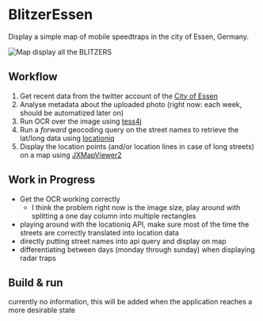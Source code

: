 # BlitzerEssen
Display a simple map of mobile speedtraps in the city of Essen, Germany.

![Map display all the BLITZERS](https://i.imgur.com/ALXhQhB.png)

## Workflow
1. Get recent data from the twitter account of the [City of Essen](https://twitter.com/Essen_Ruhr)
2. Analyse metadata about the uploaded photo (right now: each week, should be automatized later on)
3. Run OCR over the image using [tess4j](https://github.com/nguyenq/tess4j)
4. Run a _forward_ geocoding query on the street names to retrieve the lat/long data using 
   [locationiq](https://locationiq.com/)
5. Display the location points (and/or location lines in case of long streets) on a map using 
   [JXMapViewer2](https://github.com/msteiger/jxmapviewer2)
   
## Work in Progress
- Get the OCR working correctly
    - I think the problem right now is the image size, play around with splitting a one day 
      column into multiple rectangles
- playing around with the locationiq API, make sure most of the time the streets are correctly 
  translated into location data
- directly putting street names into api query and display on map
- differentiating between days (monday through sunday) when displaying radar traps

## Build & run
currently no information, this will be added when the application reaches a more desirable state